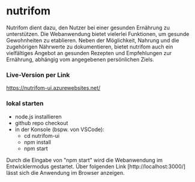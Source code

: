 # nutrifom

Nutrifom dient dazu, den Nutzer bei einer gesunden Ernährung zu unterstützen. Die Webanwendung bietet vielerlei Funktionen, um gesunde Gewohnheiten zu etablieren. Neben der Möglichkeit, Nahrung und die zugehörigen Nährwerte zu dokumentieren, bietet nutrifom auch ein vielfältiges Angebot an gesunden Rezepten und Empfehlungen zur Ernährung, abhängig vom angegebenen persönlichen Ziels.

### Live-Version per Link

https://nutrifom-ui.azurewebsites.net/

### lokal starten

- node.js installieren
- github repo checkout
- in der Konsole (bspw. von VSCode):
  - cd nutrifom-ui
  - npm install
  - npm start

Durch die Eingabe von "npm start" wird die Webanwendung im Entwicklermodus gestartet.
Über folgenden Link [http://localhost:3000/] lässt sich die Anwendung im Browser anzeigen.
